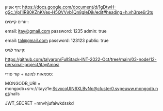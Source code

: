 דף אפיון:
https://docs.google.com/document/d/1gDtwH-gSc_Vpl1lR80KZnKVes-H5QVVvb1Qn8gIeDjk/edit#heading=h.vh3rse6r3ts


יוזרים קיימים:

email: itay@gmail.com
password: 1235
admin: true


email: tal@gmail.com
password: 123123
public: true


קישור לגיט:

https://github.com/talyaron/FullStack-INT-2022-Oct/tree/main/03-node/12-personal-project/itayAmosi



ססמאות למונגו + קוד סודי:

MONGODB_URI = mongodb+srv://itayz1e:SsvxcoUIN6XLBvNo@cluster0.svpeuww.mongodb.net/nails

JWT_SECRET =mnvhjufaiwkdsskd

